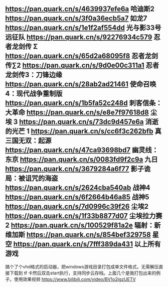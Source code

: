 https://pan.quark.cn/s/4639937efe6a 哈迪斯2
https://pan.quark.cn/s/3f0a36ecb5a7 如龙7
https://pan.quark.cn/s/1e1f2af554dd 光与影33号远征队
https://pan.quark.cn/s/92276934c579 忍者龙剑传 Σ
https://pan.quark.cn/s/65d2a68095f8 忍者龙剑传∑2
https://pan.quark.cn/s/9d0e00c311a1 忍者龙剑传3：刀锋边缘
https://pan.quark.cn/s/28ab2ad21461 使命召唤4：现代战争重制版
https://pan.quark.cn/s/1b5fa52c248d 刺客信条：大革命
https://pan.quark.cn/s/e8e7f97618d8 尘埃 3
https://pan.quark.cn/s/73dc9d457e6a 消逝的光芒 1
https://pan.quark.cn/s/cc6f3c262bfb 真三国无双：起源
https://pan.quark.cn/s/47ca93698bd7 幽灵线：东京
https://pan.quark.cn/s/0083fd9f2c9a 九日
https://pan.quark.cn/s/3679284a6f77 影子诡局：被诅咒的海盗
https://pan.quark.cn/s/2624cba540ab 战神4
https://pan.quark.cn/s/6f2664b46a85 战神5
https://pan.quark.cn/s/7d0996c39f26 尘埃2
https://pan.quark.cn/s/1f33b8877d07 尘埃拉力赛2
https://pan.quark.cn/s/100529f81a2e 辐射：新维加斯
https://pan.quark.cn/s/854bef329758 星空
https://pan.quark.cn/s/7fff389da431 以上所有游戏
----
搞个了个vhd格式的启动器，把windows游戏目录打包成单文件格式，无需解压直接下载到 tf 卡然后双击start执行，支持同步云存档。上面几个是我打包出来的例子。使用效果视频 https://www.bilibili.com/video/BV1o2jgzUETV
